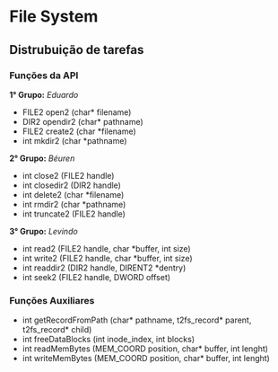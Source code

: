 # File System

## Distrubuição de tarefas

### Funções da API

**1° Grupo:** _Eduardo_
* FILE2 open2 (char* filename)
* DIR2 opendir2 (char* pathname)
* FILE2 create2 (char *filename)
* int mkdir2 (char *pathname)

**2° Grupo:** _Béuren_
* int close2 (FILE2 handle)
* int closedir2 (DIR2 handle)
* int delete2 (char *filename)
* int rmdir2 (char *pathname)
* int truncate2 (FILE2 handle)

**3° Grupo:** _Levindo_
* int read2 (FILE2 handle, char *buffer, int size)
* int write2 (FILE2 handle, char *buffer, int size)
* int readdir2 (DIR2 handle, DIRENT2 *dentry)
* int seek2 (FILE2 handle, DWORD offset)

### Funções Auxiliares

* int getRecordFromPath (char* pathname, t2fs_record* parent, t2fs_record* child)
* int freeDataBlocks (int inode_index, int blocks)
* int readMemBytes (MEM_COORD position, char* buffer, int lenght)
* int writeMemBytes (MEM_COORD position, char* buffer, int lenght)
